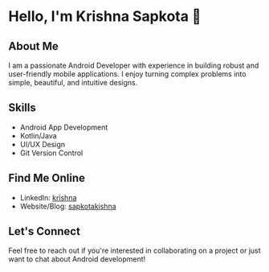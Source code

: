 # Hello, I'm Krishna Sapkota 👋

## About Me
I am a passionate Android Developer with experience in building robust and user-friendly mobile applications. I enjoy turning complex problems into simple, beautiful, and intuitive designs.

## Skills
- Android App Development
- Kotlin/Java
- UI/UX Design
- Git Version Control

## Find Me Online
- LinkedIn: [krishna](https://www.linkedin.com/in/krishna-sapkota-a172ab250/)
- Website/Blog: [sapkotakishna](https://www.sapkotakishna.com.np/)

## Let's Connect
Feel free to reach out if you're interested in collaborating on a project or just want to chat about Android development!
